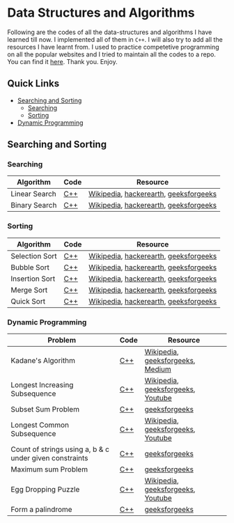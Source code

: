 
# Data Structures and Algorithms
Following are the codes of all the data-structures and algorithms I have learned till now. I implemented all of them in `C++`. I will also try to add all the resources I have learnt from. I used to practice competetive programming on all the popular websites and I tried to maintain all the codes to a repo. You can find it [here](https://github.com/arpanmukherjee/Competetive-Programming). Thank you. Enjoy.

## Quick Links
- [Searching and Sorting](#searching-and-sorting)
	- [Searching](#searching)
	- [Sorting](#sorting)
- [Dynamic Programming](#dynamic-programming)


## Searching and Sorting
### Searching
| Algorithm | Code | Resource |
|--|--|--|
| Linear Search | [C++](Searching/linear_search.cpp) | [Wikipedia](https://en.wikipedia.org/wiki/Linear_search#Basic_algorithm), [hackerearth](https://www.hackerearth.com/practice/algorithms/searching/linear-search/tutorial/), [geeksforgeeks](https://www.geeksforgeeks.org/linear-search/) |
| Binary Search | [C++](Searching/binary_search.cpp) | [Wikipedia](https://en.wikipedia.org/wiki/Binary_search_algorithm), [hackerearth](https://www.hackerearth.com/practice/algorithms/searching/binary-search/tutorial/), [geeksforgeeks](https://www.geeksforgeeks.org/binary-search/) |

### Sorting
| Algorithm | Code | Resource |
|--|--|--|
| Selection Sort | [C++](Sorting/Selction_Sort.cpp) | [Wikipedia](https://en.wikipedia.org/wiki/Selection_sort), [hackerearth](https://www.hackerearth.com/practice/algorithms/sorting/selection-sort/tutorial/), [geeksforgeeks](https://www.geeksforgeeks.org/selection-sort/)
| Bubble Sort | [C++](Sorting/Bubble_Sort.cpp) | [Wikipedia](https://en.wikipedia.org/wiki/Bubble_sort), [hackerearth](https://www.hackerearth.com/practice/algorithms/sorting/bubble-sort/tutorial/), [geeksforgeeks](https://www.geeksforgeeks.org/bubble-sort/) |
| Insertion Sort | [C++](Sorting/Insertion_Sort.cpp) | [Wikipedia](https://en.wikipedia.org/wiki/Insertion_sort), [hackerearth](https://www.hackerearth.com/practice/algorithms/sorting/insertion-sort/tutorial/), [geeksforgeeks](https://www.geeksforgeeks.org/insertion-sort/) |
| Merge Sort | [C++](Sorting/Merge_Sort.cpp) | [Wikipedia](https://en.wikipedia.org/wiki/Merge_sort), [hackerearth](https://www.hackerearth.com/practice/algorithms/sorting/merge-sort/tutorial/), [geeksforgeeks](https://www.geeksforgeeks.org/merge-sort/)
| Quick Sort | [C++](Sorting/Quick_Sort.cpp) | [Wikipedia](https://en.wikipedia.org/wiki/Quicksort), [hackerearth](https://www.hackerearth.com/practice/algorithms/sorting/quick-sort/tutorial/), [geeksforgeeks](https://www.geeksforgeeks.org/quick-sort/) |


### Dynamic Programming
| Problem | Code | Resource |
|--|--|--|
| Kadane's Algorithm | [C++](Dynamic-Programming/kadane.cpp) | [Wikipedia](https://en.wikipedia.org/wiki/Maximum_subarray_problem), [geeksforgeeks](https://www.geeksforgeeks.org/largest-sum-contiguous-subarray/), [Medium](https://medium.com/@rsinghal757/kadanes-algorithm-dynamic-programming-how-and-why-does-it-work-3fd8849ed73d)
|Longest Increasing Subsequence | [C++](Dynamic-Programming/lis.cpp) | [Wikipedia](https://en.wikipedia.org/wiki/Longest_increasing_subsequence), [geeksforgeeks](https://practice.geeksforgeeks.org/problems/longest-increasing-subsequence/0), [Youtube](https://www.youtube.com/watch?v=CE2b_-XfVDk)
| Subset Sum Problem | [C++](Dynamic-Programming/subset_sum.cpp) |[geeksforgeeks](https://practice.geeksforgeeks.org/problems/subset-sum-problem/0)
| Longest Common Subsequence | [C++](Dynamic-Programming/lcs.cpp) |[Wikipedia](https://en.wikipedia.org/wiki/Longest_common_subsequence_problem), [geeksforgeeks](https://practice.geeksforgeeks.org/problems/longest-common-subsequence/0), [Youtube](https://www.youtube.com/watch?v=NnD96abizww)
|Count of strings using a, b & c under given constraints | [C++](Dynamic-Programming/count_a_b_c.cpp) | [geeksforgeeks](https://practice.geeksforgeeks.org/problems/count-of-strings-that-can-be-formed-using-a-b-and-c-under-given-constraints/0)
|Maximum sum Problem | [C++](Dynamic-Programming/maximum_sum_problem.cpp) | [geeksforgeeks](https://practice.geeksforgeeks.org/problems/maximum-sum-problem/0)
| Egg Dropping Puzzle | [C++](Dynamic-Programming/egg_dropping_puzzle.cpp) | [Wikipedia](https://en.wikipedia.org/wiki/Dynamic_programming#Egg_dropping_puzzle), [geeksforgeeks](https://practice.geeksforgeeks.org/problems/egg-dropping-puzzle/0), [Youtube](https://www.youtube.com/watch?v=3hcaVyX00_4)
| Form a palindrome | [C++](Dynamic-Programming/form_a_palindrome.cpp) |[geeksforgeeks](https://practice.geeksforgeeks.org/problems/form-a-palindrome/0)
